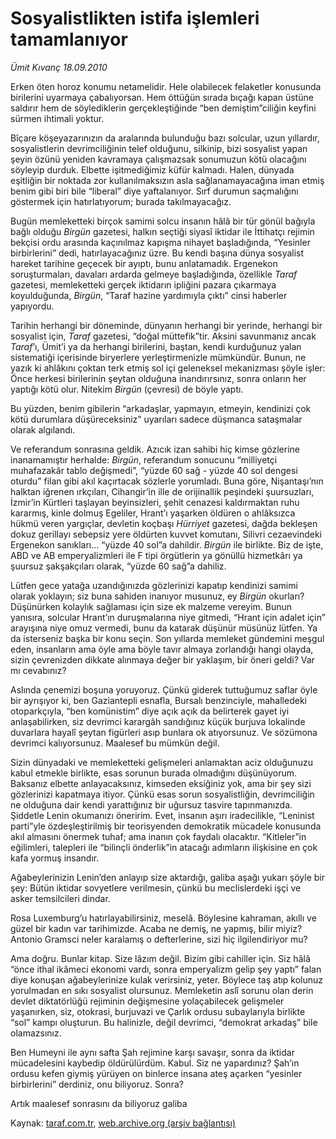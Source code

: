 # Sosyalistlikten istifa işlemleri tamamlanıyor

*Ümit Kıvanç 18.09.2010*

<div class="yazi"><p>Erken öten horoz konumu netamelidir. Hele olabilecek felaketler konusunda birilerini uyarmaya çabalıyorsan. Hem öttüğün sırada bıçağı kapan üstüne saldırır hem de söylediklerin gerçekleştiğinde “ben demiştim”ciliğin keyfini sürmen ihtimali yoktur. </p>
<p>Bîçare köşeyazarınızın da aralarında bulunduğu bazı solcular, uzun yıllardır, sosyalistlerin devrimciliğinin telef olduğunu, silkinip, bizi sosyalist yapan şeyin özünü yeniden kavramaya çalışmazsak sonumuzun kötü olacağını söyleyip durduk. Elbette işitmediğimiz küfür kalmadı. Halen, dünyada eşitliğin bir noktada zor kullanılmaksızın asla sağlanamayacağına iman etmiş benim gibi biri bile “liberal” diye yaftalanıyor. Sırf durumun saçmalığını göstermek için hatırlatıyorum; burada takılmayacağız.</p>
<p>Bugün memleketteki birçok samimi solcu insanın hâlâ bir tür gönül bağıyla bağlı olduğu <i>Birgün </i>gazetesi, halkın seçtiği siyasî iktidar ile İttihatçı rejimin bekçisi ordu arasında kaçınılmaz kapışma nihayet başladığında, “Yesinler birbirlerini” dedi, hatırlayacağınız üzre. Bu kendi başına dünya sosyalist hareket tarihine geçecek bir ayıptı, bunu anlatamadık. Ergenekon soruşturmaları, davaları ardarda gelmeye başladığında, özellikle <i>Taraf </i>gazetesi, memleketteki gerçek iktidarın ipliğini pazara çıkarmaya koyulduğunda, <i>Birgün</i>, “Taraf hazine yardımıyla çıktı” cinsi haberler yapıyordu.</p>
<p>Tarihin herhangi bir döneminde, dünyanın herhangi bir yerinde, herhangi bir sosyalist için, <i>Taraf </i>gazetesi, “doğal müttefik”tir. Aksini savunmanız ancak <i>Taraf</i>’ı, Ümit’i ya da herhangi birilerini, baştan, kendi kurduğunuz yalan sistematiği içerisinde biryerlere yerleştirmenizle mümkündür. Bunun, ne yazık ki ahlâkını çoktan terk etmiş sol içi geleneksel mekanizması şöyle işler: Önce herkesi birilerinin şeytan olduğuna inandırırsınız, sonra onların her yaptığı kötü olur. Nitekim <i>Birgün </i>(çevresi) de böyle yaptı. </p>
<p>Bu yüzden, benim gibilerin “arkadaşlar, yapmayın, etmeyin, kendinizi çok kötü durumlara düşüreceksiniz” uyarıları sadece düşmanca sataşmalar olarak algılandı.</p>
<p>Ve referandum sonrasına geldik. Azıcık izan sahibi hiç kimse gözlerine inanamamıştır herhalde: <i>Birgün</i>, referandum sonucunu “milliyetçi muhafazakâr tablo değişmedi”, “yüzde 60 sağ - yüzde 40 sol dengesi oturdu” filan gibi akıl kaçırtacak sözlerle yorumladı. Buna göre, Nişantaşı’nın halktan iğrenen ırkçıları, Cihangir’in ille de orijinallik peşindeki şuursuzları, İzmir’in Kürtleri taşlayan beyinsizleri, şehit cenazesi kaldırmaktan ruhu kararmış, kinle dolmuş Egeliler, Hrant’ı yaşarken öldüren o ahlâksızca hükmü veren yargıçlar, devletin koçbaşı <i>Hürriyet </i>gazetesi, dağda bekleşen dokuz gerillayı sebepsiz yere öldürten kuvvet komutanı, Silivri cezaevindeki Ergenekon sanıkları... “yüzde 40 sol”a dahildir. <i>Birgün </i>ile birlikte. Biz de işte, ABD ve AB emperyalizmleri ile F tipi örgütlerin ya gönüllü hizmetkârı ya şuursuz şakşakçıları olarak, “yüzde 60 sağ”a dahiliz.</p>
<p>Lütfen gece yatağa uzandığınızda gözlerinizi kapatıp kendinizi samimi olarak yoklayın; siz buna sahiden inanıyor musunuz, ey <i>Birgün</i> okurları? Düşünürken kolaylık sağlaması için size ek malzeme vereyim. Bunun yanısıra, solcular Hrant’ın duruşmalarına niye gitmedi, “Hrant için adalet için” arayışına niye omuz vermedi, bunu da katarak düşünür müsünüz lütfen. Ya da isterseniz başka bir konu seçin. Son yıllarda memleket gündemini meşgul eden, insanların ama öyle ama böyle tavır almaya zorlandığı hangi olayda, sizin çevrenizden dikkate alınmaya değer bir yaklaşım, bir öneri geldi? Var mı cevabınız?</p>
<p>Aslında çenemizi boşuna yoruyoruz. Çünkü giderek tuttuğumuz saflar öyle bir ayrışıyor ki, ben Gaziantepli esnafla, Bursalı benzinciyle, mahalledeki otoparkçıyla, “ben komünistim” diye açık açık da belirterek gayet iyi anlaşabilirken, siz devrimci karargâh sandığınız küçük burjuva lokalinde duvarlara hayalî şeytan figürleri asıp bunlara ok atıyorsunuz. Ve sözümona devrimci kalıyorsunuz. Maalesef bu mümkün değil.</p>
<p>Sizin dünyadaki ve memleketteki gelişmeleri anlamaktan aciz olduğunuzu kabul etmekle birlikte, esas sorunun burada olmadığını düşünüyorum. Baksanız elbette anlayacaksınız, kimseden eksiğiniz yok, ama bir şey sizi gözlerinizi kapatmaya itiyor. Çünkü esas sorun sosyalistliğin, devrimciliğin ne olduğuna dair kendi yarattığınız bir uğursuz tasvire tapınmanızda. Şiddetle Lenin okumanızı öneririm. Evet, insanın aşırı iradecilikle, “Leninist parti”yle özdeşleştirilmiş bir teorisyenden demokratik mücadele konusunda akıl almasını önermek tuhaf; ama inanın çok faydalı olacaktır. “Kitleler”in eğilimleri, talepleri ile “bilinçli önderlik”in atacağı adımların ilişkisine en çok kafa yormuş insandır.</p>
<p>Ağabeylerinizin Lenin’den anlayıp size aktardığı, galiba aşağı yukarı şöyle bir şey: Bütün iktidar sovyetlere verilmesin, çünkü bu meclislerdeki işçi ve asker temsilcileri dindar.</p>
<p>Rosa Luxemburg’u hatırlayabilirsiniz, meselâ. Böylesine kahraman, akıllı ve güzel bir kadın var tarihimizde. Acaba ne demiş, ne yapmış, bilir miyiz? Antonio Gramsci neler karalamış o defterlerine, sizi hiç ilgilendiriyor mu?</p>
<p>Ama doğru. Bunlar kitap. Size lâzım değil. Bizim gibi cahiller için. Siz hâlâ “önce ithal ikâmeci ekonomi vardı, sonra emperyalizm gelip şey yaptı” falan diye konuşan ağabeylerinize kulak verirsiniz, yeter. Böylece taş atıp kolunuz yorulmadan en sıkı sosyalist olursunuz. Memleketin aslî sorunu olan derin devlet diktatörlüğü rejiminin değişmesine yolaçabilecek gelişmeler yaşanırken, siz, otokrasi, burjuvazi ve Çarlık ordusu subaylarıyla birlikte “sol” kampı oluşturun. Bu halinizle, değil devrimci, “demokrat arkadaş” bile olamazsınız.</p>
<p>Ben Humeyni ile aynı safta Şah rejimine karşı savaşır, sonra da iktidar mücadelesini kaybedip öldürülürdüm. Kabul. Siz ne yapardınız? Şah’ın ordusu kefen giymiş yürüyen on binlerce insana ateş açarken “yesinler birbirlerini” derdiniz, onu biliyoruz. Sonra?</p>Artık maalesef sonrasını da biliyoruz galiba</div>

Kaynak: [taraf.com.tr](http://www.taraf.com.tr:80/umit-kivanc/makale-sosyalistlikten-istifa-islemleri-tamamlaniyor.htm), [web.archive.org (arşiv bağlantısı)](http://web.archive.org/web/20100921104711/http://www.taraf.com.tr:80/umit-kivanc/makale-sosyalistlikten-istifa-islemleri-tamamlaniyor.htm)
